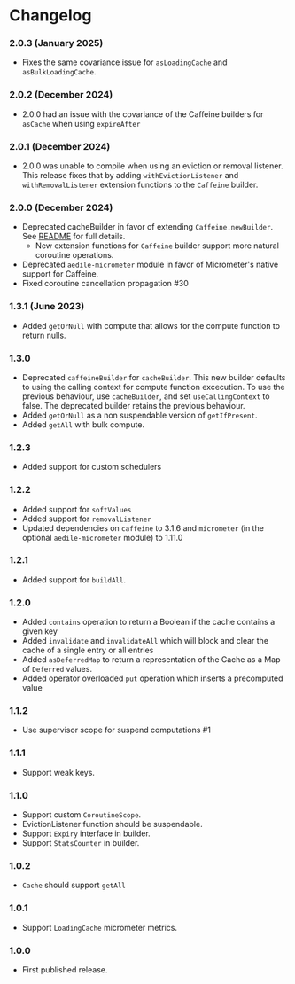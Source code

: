 # Changelog

### 2.0.3 (January 2025)

* Fixes the same covariance issue for `asLoadingCache` and `asBulkLoadingCache`.

### 2.0.2 (December 2024)

* 2.0.0 had an issue with the covariance of the Caffeine builders for `asCache` when using `expireAfter`

### 2.0.1 (December 2024)

* 2.0.0 was unable to compile when using an eviction or removal listener. This release fixes that by adding
  `withEvictionListener` and `withRemovalListener` extension functions to the `Caffeine` builder.

### 2.0.0 (December 2024)

* Deprecated cacheBuilder in favor of extending `Caffeine.newBuilder`. See [README](README.md) for full details.
   * New extension functions for `Caffeine` builder support more natural coroutine operations.
* Deprecated `aedile-micrometer` module in favor of Micrometer's native support for Caffeine.
* Fixed coroutine cancellation propagation #30

### 1.3.1  (June 2023)

* Added `getOrNull` with compute that allows for the compute function to return nulls.

### 1.3.0

* Deprecated `caffeineBuilder` for `cacheBuilder`. This new builder defaults to using the calling context for compute
  function excecution. To use the previous behaviour, use `cacheBuilder`, and set `useCallingContext` to false. The
  deprecated builder retains the previous behaviour.
* Added `getOrNull` as a non suspendable version of `getIfPresent`.
* Added `getAll` with bulk compute.

### 1.2.3

* Added support for custom schedulers

### 1.2.2

* Added support for `softValues`
* Added support for `removalListener`
* Updated dependencies on `caffeine` to 3.1.6 and `micrometer` (in the optional `aedile-micrometer` module) to 1.11.0

### 1.2.1

* Added support for `buildAll`.

### 1.2.0

* Added `contains` operation to return a Boolean if the cache contains a given key
* Added `invalidate` and `invalidateAll` which will block and clear the cache of a single entry or all entries
* Added `asDeferredMap` to return a representation of the Cache as a Map of `Deferred` values.
* Added operator overloaded `put` operation which inserts a precomputed value

### 1.1.2

* Use supervisor scope for suspend computations #1

### 1.1.1

* Support weak keys.

### 1.1.0

* Support custom `CoroutineScope`.
* EvictionListener function should be suspendable.
* Support `Expiry` interface in builder.
* Support `StatsCounter` in builder.

### 1.0.2

* `Cache` should support `getAll`

### 1.0.1

* Support `LoadingCache` micrometer metrics.

### 1.0.0

* First published release.
